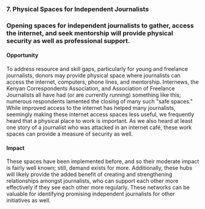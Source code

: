 ### 7. Physical Spaces for Independent Journalists

### Opening spaces for independent journalists to gather, access the internet, and seek mentorship will provide physical security as well as professional support.  

#### Opportunity

To address resource and skill gaps, particularly for young and freelance journalists, donors may provide physical space where journalists can access the internet, computers, phone lines, and mentorship. Internews, the Kenyan Correspondents Association, and Association of Freelance Journalists all have had (or are currently running) something like this; numerous respondents lamented the closing of many such "safe spaces." While improved access to the internet has helped many journalists, seemingly making these internet access spaces less useful, we frequently heard that a physical place to work is important. As we also heard at least one story of a journalist who was attacked in an internet café, these work spaces can provide a measure of security as well.

#### Impact

These spaces have been implemented before, and so their moderate impact is fairly well known; still, demand exists for more. Additionally, these hubs will likely provide the added benefit of creating and strengthening relationships amongst journalists, who can support each other more effectively if they see each other more regularly. These networks can be valuable for identifying promising independent journalists for other initiatives as well.
